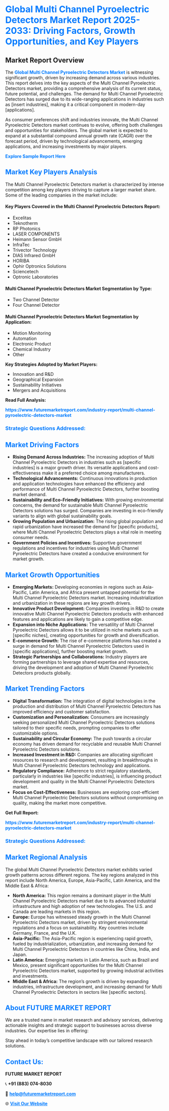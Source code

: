 <h1 style="color: #007BFF;">Global Multi Channel Pyroelectric Detectors Market Report 2025-2033: Driving Factors, Growth Opportunities, and Key Players</h1>

<section id="overview">
<h2>Market Report Overview</h2>
<p>The <a href="https://www.futuremarketreport.com/industry-report/multi-channel-pyroelectric-detectors-market" style="color: #007BFF; text-decoration: none;"><strong>Global Multi Channel Pyroelectric Detectors Market</strong></a> is witnessing significant growth, driven by increasing demand across various industries. This report delves into the key aspects of the Multi Channel Pyroelectric Detectors market, providing a comprehensive analysis of its current status, future potential, and challenges. The demand for Multi Channel Pyroelectric Detectors has surged due to its wide-ranging applications in industries such as [insert industries], making it a critical component in modern-day [applications].</p>
<p>As consumer preferences shift and industries innovate, the Multi Channel Pyroelectric Detectors market continues to evolve, offering both challenges and opportunities for stakeholders. The global market is expected to expand at a substantial compound annual growth rate (CAGR) over the forecast period, driven by technological advancements, emerging applications, and increasing investments by major players.</p>
</section>

<section id="overview">
<p><a href="https://www.futuremarketreport.com/request-sample/reportId=81600" style="color: #007BFF; text-decoration: none;"><strong>Explore Sample Report Here</strong></a></p>
</section>

<section id="key-players">
<h2 style="color: #007BFF;">Market Key Players Analysis</h2>
<p>The Multi Channel Pyroelectric Detectors market is characterized by intense competition among key players striving to capture a larger market share. Some of the leading companies in the market include:</p>
<h4>Key Players Covered in the Multi Channel Pyroelectric Detectors Report:</h4>
<ul><li>Excelitas</li><li>Teknotherm</li><li>RP Photonics</li><li>LASER COMPONENTS</li><li>Heimann Sensor GmbH</li><li>InfraTec</li><li>Trivector Technology</li><li>DIAS Infrared GmbH</li><li>HORIBA</li><li>Ophir Optronics Solutions</li><li>Sciencetech</li><li>Optronic Laboratories</li></ul>
<h4>Multi Channel Pyroelectric Detectors Market Segmentation by Type:</h4>
<ul><li>Two Channel Detector</li><li>Four Channel Detector</li></ul>

<h4>Multi Channel Pyroelectric Detectors Market Segmentation by Application:</h4>
<ul><li>Motion Monitoring</li><li>Automation</li><li>Electronic Product</li><li>Chemical Industry</li><li>Other</li></ul>
<p><strong>Key Strategies Adopted by Market Players:</strong></p>
<ul>
<li>Innovation and R&D</li>
<li>Geographical Expansion</li>
<li>Sustainability Initiatives</li>
<li>Mergers and Acquisitions</li>
</ul>
</section>

<section>
<p><strong>Read Full Analysis: </strong></p><a href="https://www.futuremarketreport.com/industry-report/multi-channel-pyroelectric-detectors-market" style="color: #007BFF; text-decoration: none;"><strong>https://www.futuremarketreport.com/industry-report/multi-channel-pyroelectric-detectors-market</strong></a>
<h3 style="color: #007BFF;">Strategic Questions Addressed:</h3>
</section>

<section id="driving-factors">
<h2 style="color: #007BFF;">Market Driving Factors</h2>
<ul>
<li><strong>Rising Demand Across Industries:</strong> The increasing adoption of Multi Channel Pyroelectric Detectors in industries such as [specific industries] is a major growth driver. Its versatile applications and cost-effectiveness make it a preferred choice among manufacturers.</li>
<li><strong>Technological Advancements:</strong> Continuous innovations in production and application technologies have enhanced the efficiency and performance of Multi Channel Pyroelectric Detectors, further boosting market demand.</li>
<li><strong>Sustainability and Eco-Friendly Initiatives:</strong> With growing environmental concerns, the demand for sustainable Multi Channel Pyroelectric Detectors solutions has surged. Companies are investing in eco-friendly variants to align with global sustainability goals.</li>
<li><strong>Growing Population and Urbanization:</strong> The rising global population and rapid urbanization have increased the demand for [specific products], where Multi Channel Pyroelectric Detectors plays a vital role in meeting consumer needs.</li>
<li><strong>Government Policies and Incentives:</strong> Supportive government regulations and incentives for industries using Multi Channel Pyroelectric Detectors have created a conducive environment for market growth.</li>
</ul>
</section>

<section id="growth-opportunities">
<h2 style="color: #007BFF;">Market Growth Opportunities</h2>
<ul>
<li><strong>Emerging Markets:</strong> Developing economies in regions such as Asia-Pacific, Latin America, and Africa present untapped potential for the Multi Channel Pyroelectric Detectors market. Increasing industrialization and urbanization in these regions are key growth drivers.</li>
<li><strong>Innovative Product Development:</strong> Companies investing in R&D to create innovative Multi Channel Pyroelectric Detectors products with enhanced features and applications are likely to gain a competitive edge.</li>
<li><strong>Expansion into Niche Applications:</strong> The versatility of Multi Channel Pyroelectric Detectors allows it to be utilized in niche markets such as [specific niches], creating opportunities for growth and diversification.</li>
<li><strong>E-commerce Growth:</strong> The rise of e-commerce platforms has created a surge in demand for Multi Channel Pyroelectric Detectors used in [specific applications], further boosting market growth.</li>
<li><strong>Strategic Partnerships and Collaborations:</strong> Industry players are forming partnerships to leverage shared expertise and resources, driving the development and adoption of Multi Channel Pyroelectric Detectors products globally.</li>
</ul>
</section>

<section id="trending-factors">
<h2 style="color: #007BFF;">Market Trending Factors</h2>
<ul>
<li><strong>Digital Transformation:</strong> The integration of digital technologies in the production and distribution of Multi Channel Pyroelectric Detectors has improved efficiency and customer satisfaction.</li>
<li><strong>Customization and Personalization:</strong> Consumers are increasingly seeking personalized Multi Channel Pyroelectric Detectors solutions tailored to their specific needs, prompting companies to offer customizable options.</li>
<li><strong>Sustainability and Circular Economy:</strong> The push towards a circular economy has driven demand for recyclable and reusable Multi Channel Pyroelectric Detectors solutions.</li>
<li><strong>Increased Investment in R&D:</strong> Companies are allocating significant resources to research and development, resulting in breakthroughs in Multi Channel Pyroelectric Detectors technology and applications.</li>
<li><strong>Regulatory Compliance:</strong> Adherence to strict regulatory standards, particularly in industries like [specific industries], is influencing product development and quality in the Multi Channel Pyroelectric Detectors market.</li>
<li><strong>Focus on Cost-Effectiveness:</strong> Businesses are exploring cost-efficient Multi Channel Pyroelectric Detectors solutions without compromising on quality, making the market more competitive.</li>
</ul>
</section>

<section>
<p><strong>Get Full Report: </strong></p><a href="https://www.futuremarketreport.com/industry-report/multi-channel-pyroelectric-detectors-market" style="color: #007BFF; text-decoration: none;"><strong>https://www.futuremarketreport.com/industry-report/multi-channel-pyroelectric-detectors-market</strong></a>
<h3 style="color: #007BFF;">Strategic Questions Addressed:</h3>
</section>


<section id="regional-analysis">
<h2 style="color: #007BFF;">Market Regional Analysis</h2>
<p>The global Multi Channel Pyroelectric Detectors market exhibits varied growth patterns across different regions. The key regions analyzed in this report include North America, Europe, Asia-Pacific, Latin America, and the Middle East & Africa:</p>
<ul>
<li><strong>North America:</strong> This region remains a dominant player in the Multi Channel Pyroelectric Detectors market due to its advanced industrial infrastructure and high adoption of new technologies. The U.S. and Canada are leading markets in this region.</li>
<li><strong>Europe:</strong> Europe has witnessed steady growth in the Multi Channel Pyroelectric Detectors market, driven by stringent environmental regulations and a focus on sustainability. Key countries include Germany, France, and the U.K.</li>
<li><strong>Asia-Pacific:</strong> The Asia-Pacific region is experiencing rapid growth, fueled by industrialization, urbanization, and increasing demand for Multi Channel Pyroelectric Detectors in countries like China, India, and Japan.</li>
<li><strong>Latin America:</strong> Emerging markets in Latin America, such as Brazil and Mexico, present significant opportunities for the Multi Channel Pyroelectric Detectors market, supported by growing industrial activities and investments.</li>
<li><strong>Middle East & Africa:</strong> The region’s growth is driven by expanding industries, infrastructure development, and increasing demand for Multi Channel Pyroelectric Detectors in sectors like [specific sectors].</li>
</ul>
</section>

<footer>
<h2 style="color: #007BFF;">About FUTURE MARKET REPORT</h2>
<p>We are a trusted name in market research and advisory services, delivering actionable insights and strategic support to businesses across diverse industries. Our expertise lies in offering:</p>

<p>Stay ahead in today’s competitive landscape with our tailored research solutions.</p>

<h2 style="color: #007BFF;">Contact Us:</h2>
<p><strong>FUTURE MARKET REPORT</strong></p>
<p>📞 <strong>+91 (883) 074-8030</strong></p>
<p>📧 <strong><a href="mailto:help@futuremarketreport.com" style="color: #007BFF;">help@futuremarketreport.com</a></strong></p>
<p>🌐 <strong><a href="https://www.futuremarketreport.com/" style="color: #007BFF;">Visit Our Website</a></strong></p>
</footer>